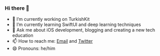 ### Hi there 👋

- 🔭 I’m currently working on TurkishKit
- 🌱 I’m currently learning SwiftUI and deep learning techniques
- 💬 Ask me about iOS development, blogging and creating a new tech education
- 📫 How to reach me: [Email](canbalkya@gmail.com) and [Twitter](https://twitter.com/canbalkya)
- 😄 Pronouns: he/him
